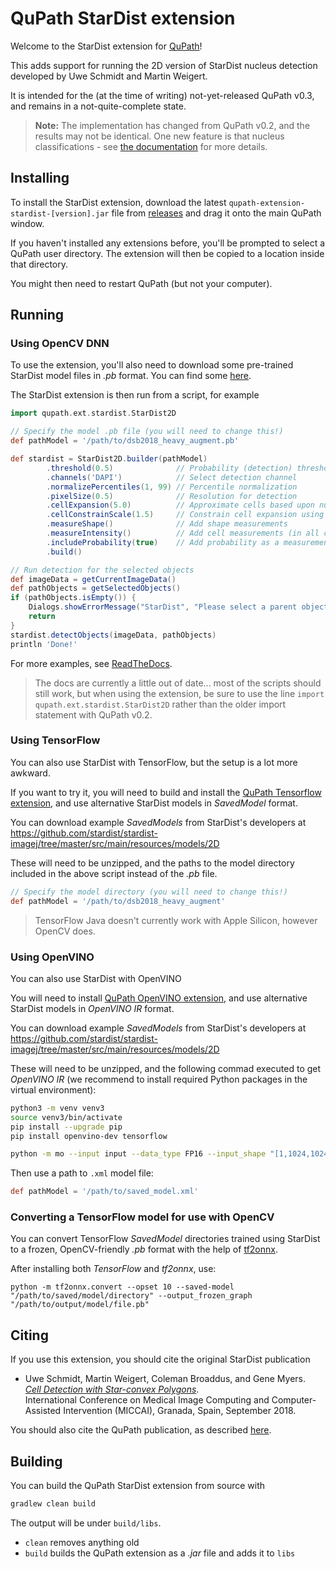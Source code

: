 # QuPath StarDist extension

Welcome to the StarDist extension for [QuPath](http://qupath.github.io)!

This adds support for running the 2D version of StarDist nucleus detection developed by Uwe Schmidt and Martin Weigert.

It is intended for the (at the time of writing) not-yet-released QuPath v0.3, and remains in a not-quite-complete state.

> **Note:** The implementation has changed from QuPath v0.2, and the results may not be identical.
> One new feature is that nucleus classifications - see [the documentation](https://qupath.readthedocs.io/en/stable/docs/advanced/stardist.html) for more details.

## Installing

To install the StarDist extension, download the latest `qupath-extension-stardist-[version].jar` file from [releases](https://github.com/qupath/qupath-extension-stardist/releases) and drag it onto the main QuPath window.

If you haven't installed any extensions before, you'll be prompted to select a QuPath user directory.
The extension will then be copied to a location inside that directory.

You might then need to restart QuPath (but not your computer).


## Running

### Using OpenCV DNN

To use the extension, you'll also need to download some pre-trained StarDist model files in *.pb* format.
You can find some [here](https://github.com/qupath/models/tree/main/stardist).

The StarDist extension is then run from a script, for example

```groovy
import qupath.ext.stardist.StarDist2D

// Specify the model .pb file (you will need to change this!)
def pathModel = '/path/to/dsb2018_heavy_augment.pb'

def stardist = StarDist2D.builder(pathModel)
        .threshold(0.5)              // Probability (detection) threshold
        .channels('DAPI')            // Select detection channel
        .normalizePercentiles(1, 99) // Percentile normalization
        .pixelSize(0.5)              // Resolution for detection
        .cellExpansion(5.0)          // Approximate cells based upon nucleus expansion
        .cellConstrainScale(1.5)     // Constrain cell expansion using nucleus size
        .measureShape()              // Add shape measurements
        .measureIntensity()          // Add cell measurements (in all compartments)
        .includeProbability(true)    // Add probability as a measurement (enables later filtering)
        .build()

// Run detection for the selected objects
def imageData = getCurrentImageData()
def pathObjects = getSelectedObjects()
if (pathObjects.isEmpty()) {
    Dialogs.showErrorMessage("StarDist", "Please select a parent object!")
    return
}
stardist.detectObjects(imageData, pathObjects)
println 'Done!'
```

For more examples, see [ReadTheDocs](https://qupath.readthedocs.io/en/stable/docs/advanced/stardist.html).

> The docs are currently a little out of date... most of the scripts should still work, but when using the extension, be sure to use the line `import qupath.ext.stardist.StarDist2D` rather than the older import statement with QuPath v0.2.


### Using TensorFlow

You can also use StarDist with TensorFlow, but the setup is a lot more awkward.

If you want to try it, you will need to build and install the [QuPath Tensorflow extension](https://github.com/qupath/qupath-extension-tensorflow), and use alternative StarDist models in *SavedModel* format.

You can download example *SavedModels* from StarDist's developers at https://github.com/stardist/stardist-imagej/tree/master/src/main/resources/models/2D

These will need to be unzipped, and the paths to the model directory included in the above script instead of the *.pb* file.

```groovy
// Specify the model directory (you will need to change this!)
def pathModel = '/path/to/dsb2018_heavy_augment'
```

> TensorFlow Java doesn't currently work with Apple Silicon, however OpenCV does.


### Using OpenVINO

You can also use StarDist with OpenVINO

You will need to install [QuPath OpenVINO extension](https://github.com/dkurt/qupath-extension-openvino), and use alternative StarDist models in *OpenVINO IR* format.

You can download example *SavedModels* from StarDist's developers at https://github.com/stardist/stardist-imagej/tree/master/src/main/resources/models/2D

These will need to be unzipped, and the following commad executed to get *OpenVINO IR* (we recommend to install required Python packages in the virtual environment):

```bash
python3 -m venv venv3
source venv3/bin/activate
pip install --upgrade pip
pip install openvino-dev tensorflow

python -m mo --input input --data_type FP16 --input_shape "[1,1024,1024,3]" --saved_model_dir=he_heavy_augment
```

Then use a path to `.xml` model file:

```groovy
def pathModel = '/path/to/saved_model.xml'
```


### Converting a TensorFlow model for use with OpenCV

You can convert TensorFlow *SavedModel* directories trained using StarDist to a frozen, OpenCV-friendly *.pb* format with the help of [tf2onnx](https://github.com/onnx/tensorflow-onnx).

After installing both *TensorFlow* and *tf2onnx*, use:

```
python -m tf2onnx.convert --opset 10 --saved-model "/path/to/saved/model/directory" --output_frozen_graph "/path/to/output/model/file.pb"
```


## Citing

If you use this extension, you should cite the original StarDist publication

- Uwe Schmidt, Martin Weigert, Coleman Broaddus, and Gene Myers.  
[*Cell Detection with Star-convex Polygons*](https://arxiv.org/abs/1806.03535).  
International Conference on Medical Image Computing and Computer-Assisted Intervention (MICCAI), Granada, Spain, September 2018.

You should also cite the QuPath publication, as described [here](https://qupath.readthedocs.io/en/stable/docs/intro/citing.html).


## Building

You can build the QuPath StarDist extension from source with

```bash
gradlew clean build
```

The output will be under `build/libs`.

* `clean` removes anything old
* `build` builds the QuPath extension as a *.jar* file and adds it to `libs`

